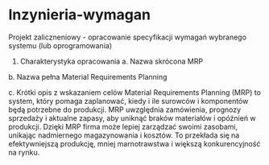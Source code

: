 # Inzynieria-wymagan
Projekt zaliczneniowy -  opracowanie specyfikacji wymagań wybranego systemu (lub oprogramowania)


1. Charakterystyka opracowania
a. Nazwa skrócona
MRP

b. Nazwa pełna
Material Requirements Planning

c. Krótki opis z wskazaniem celów 
Material Requirements Planning (MRP) to system, który pomaga zaplanować, kiedy i ile surowców i komponentów będą potrzebne do produkcji. MRP uwzględnia zamówienia, prognozy sprzedaży i aktualne zapasy, aby uniknąć braków materiałów i opóźnień w produkcji. Dzięki MRP firma może lepiej zarządzać swoimi zasobami, unikając nadmiernego magazynowania i kosztów. To przekłada się na efektywniejszą produkcję, mniej marnotrawstwa i większą konkurencyjność na rynku.

